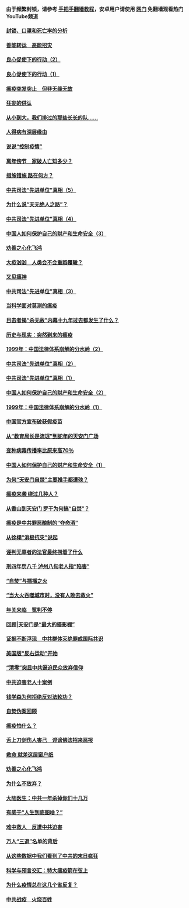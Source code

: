 #### 由于频繁封锁，请参考 [手把手翻墙教程](https://github.com/gfw-breaker/guides/wiki/)，安卓用户请使用 [网门](https://github.com/gfw-breaker/nogfw/blob/master/dl.md?t=03030700) 免翻墙观看热门YouTube频道 

#### [封锁、口罩和死亡率的分析](../pages/19/421495.md?t=03030700) 

#### [善能转运　恶能招灾](../pages/19/421334.md?t=03030700) 

#### [良心促使下的行动（2）](../pages/19/421361.md?t=03030700) 

#### [良心促使下的行动（1）](../pages/19/421302.md?t=03030700) 

#### [瘟疫突发突止　但非无缘无故](../pages/19/421281.md?t=03030700) 

#### [狂妄的供认](../pages/19/421199.md?t=03030700) 

#### [从小到大，我们排过的那些长长的队……](../pages/19/421243.md?t=03030700) 

#### [人得病有深层缘由](../pages/19/420864.md?t=03030700) 

#### [说说“控制疫情”](../pages/19/420831.md?t=03030700) 

#### [离年傍节　家破人亡知多少？](../pages/19/420563.md?t=03030700) 

#### [措施错施  路在何方？](../pages/19/420076.md?t=03030700) 

#### [中共司法“先进单位”真相（5）](../pages/19/419453.md?t=03030700) 

#### [为什么说“天无绝人之路”？](../pages/19/419618.md?t=03030700) 

#### [中共司法“先进单位”真相（4）](../pages/19/419452.md?t=03030700) 

#### [中国人如何保护自己的财产和生命安全（3）](../pages/19/419405.md?t=03030700) 

#### [劝善之心化飞鸿](../pages/19/418758.md?t=03030700) 

#### [大疫汹汹　人类会不会重蹈覆辙？](../pages/19/419691.md?t=03030700) 

#### [又见瘟神](../pages/19/419225.md?t=03030700) 

#### [中共司法“先进单位”真相（3）](../pages/19/419451.md?t=03030700) 

#### [当科学面对莫测的瘟疫](../pages/19/419625.md?t=03030700) 

#### [目击者揭“杀无赦”内幕十九年过去都发生了什么？](../pages/19/419617.md?t=03030700) 

#### [历史与现实：突然到来的瘟疫](../pages/19/419619.md?t=03030700) 

#### [1999年：中国法律体系崩解的分水岭（2）](../pages/19/419455.md?t=03030700) 

#### [中共司法“先进单位”真相（2）](../pages/19/419450.md?t=03030700) 

#### [中共司法“先进单位”真相（1）](../pages/19/419449.md?t=03030700) 

#### [中国人如何保护自己的财产和生命安全（2）](../pages/19/419404.md?t=03030700) 

#### [1999年：中国法律体系崩解的分水岭（1）](../pages/19/419454.md?t=03030700) 

#### [中国官方宣布破获假疫苗](../pages/19/419504.md?t=03030700) 

#### [从“教育局长是流氓”到蛇年的天安门广场](../pages/19/419470.md?t=03030700) 

#### [变种病毒传播率比原来高70％](../pages/19/419456.md?t=03030700) 

#### [中国人如何保护自己的财产和生命安全（1）](../pages/19/419403.md?t=03030700) 

#### [为何“天安门自焚”主要推手都遭殃？](../pages/19/419348.md?t=03030700) 

#### [瘟疫来袭 绕过几种人？](../pages/19/419349.md?t=03030700) 

#### [从香山到天安门 罗干为何搞“自焚”？](../pages/19/419270.md?t=03030700) 

#### [瘟疫是中共罪恶酿制的“夺命酒”](../pages/19/419223.md?t=03030700) 

#### [从徐栩“消极抗灾”说起](../pages/19/419224.md?t=03030700) 

#### [诬判无辜者的法官最终捞着了什么](../pages/19/419268.md?t=03030700) 

#### [刑四年罚八千 泸州八旬老人指“陷害”](../pages/19/419232.md?t=03030700) 

#### [“自焚”与插播之火](../pages/19/419226.md?t=03030700) 

#### [“当大火吞噬城市时，没有人敢去救火”](../pages/19/419077.md?t=03030700) 

#### [年关来临　冤判不停](../pages/19/419093.md?t=03030700) 

#### [回顾|天安门是“最大的摄影棚”](../pages/19/380866.md?t=03030700) 

#### [证据不断浮现　中共群体灭绝罪成国际共识](../pages/19/419031.md?t=03030700) 

#### [美国版“反右运动”开始](../pages/19/419030.md?t=03030700) 

#### [“清零”突显中共逼迫民众放弃信仰](../pages/19/418995.md?t=03030700) 

#### [中共迫害老人十案例](../pages/19/418831.md?t=03030700) 

#### [钱学森为何拒绝反对法轮功？](../pages/19/418905.md?t=03030700) 

#### [自焚伪案回顾](../pages/19/418799.md?t=03030700) 

#### [瘟疫怕什么？](../pages/19/418800.md?t=03030700) 

#### [舌上刀剑伤人害己　诽谤佛法招来恶报](../pages/19/418731.md?t=03030700) 

#### [救命 就差这层窗户纸](../pages/19/418706.md?t=03030700) 

#### [劝善之心化飞鸿](../pages/19/416766.md?t=03030700) 

#### [为什么不放弃？](../pages/19/418691.md?t=03030700) 

#### [大陆医生：中共一年杀掉你们十几万](../pages/19/418670.md?t=03030700) 

#### [有感于“人生到底图啥？”](../pages/19/418624.md?t=03030700) 

#### [难中救人　反遭中共迫害](../pages/19/418414.md?t=03030700) 

#### [万人“三退”名单的背后](../pages/19/418505.md?t=03030700) 

#### [从这些数据中我们看到了中共的末日疯狂](../pages/19/418420.md?t=03030700) 

#### [科学与预言交汇：特大瘟疫箭在弦上](../pages/19/418266.md?t=03030700) 

#### [为什么疫情总在这几个省反复？](../pages/19/418219.md?t=03030700) 

#### [中共战疫　火烧百姓](../pages/19/418220.md?t=03030700) 

